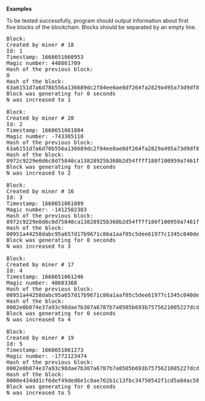 <b>Examples</b>

To be tested successfully, program should output information about first five blocks of the blockchain. Blocks should be separated by an empty line.

<pre>
Block:
Created by miner # 18
Id: 1
Timestamp: 1668651060953
Magic number: 448861709
Hash of the previous block:
0
Hash of the block:
63a6151d7a6d78b556a136689dc2f84ee0ae8df264fa2829a495a73d9df8c166
Block was generating for 0 seconds
N was increased to 1

Block:
Created by miner # 20
Id: 2
Timestamp: 1668651061084
Magic number: -743365110
Hash of the previous block:
63a6151d7a6d78b556a136689dc2f84ee0ae8df264fa2829a495a73d9df8c166
Hash of the block:
0972c9229e0d6c0d75840ca13828925b368b2d54ffff180f100959a7461feef4
Block was generating for 0 seconds
N was increased to 2

Block:
Created by miner # 16
Id: 3
Timestamp: 1668651061089
Magic number: -1412502383
Hash of the previous block:
0972c9229e0d6c0d75840ca13828925b368b2d54ffff180f100959a7461feef4
Hash of the block:
00951a44258dabc95a657d17b9671c86a1aaf05c5dee61977c1345c040debd11
Block was generating for 0 seconds
N was increased to 3

Block:
Created by miner # 17
Id: 4
Timestamp: 1668651061246
Magic number: 48683368
Hash of the previous block:
00951a44258dabc95a657d17b9671c86a1aaf05c5dee61977c1345c040debd11
Hash of the block:
0002e0b074e37a93c98dae7b307a6787b7a0505b693b7575621005227dcd4761
Block was generating for 0 seconds
N was increased to 4

Block:
Created by miner # 19
Id: 5
Timestamp: 1668651061273
Magic number: -1772123474
Hash of the previous block:
0002e0b074e37a93c98dae7b307a6787b7a0505b693b7575621005227dcd4761
Hash of the block:
0000e434dd1cf6def49ded6e1c8ae762b1c13fbc34750542f1cd5a84ac58b026
Block was generating for 0 seconds
N was increased to 5
</pre>
